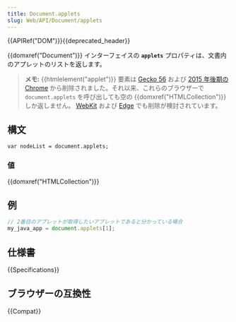 ```yaml
---
title: Document.applets
slug: Web/API/Document/applets
---
```


{{APIRef("DOM")}}{{deprecated_header}}

{{domxref("Document")}} インターフェイスの **`applets`** プロパティは、文書内のアプレットのリストを返します。

> **メモ:** {{htmlelement("applet")}} 要素は [Gecko 56](https://bugzilla.mozilla.org/show_bug.cgi?id=1279218) および [2015 年後期の Chrome](https://bugs.chromium.org/p/chromium/issues/detail?id=470301) から削除されました。それ以来、これらのブラウザーで `document.applets` を呼び出しても空の {{domxref("HTMLCollection")}} しか返しません。 [WebKit](https://bugs.webkit.org/show_bug.cgi?id=157926) および [Edge](https://developer.microsoft.com/en-us/microsoft-edge/platform/issues/11946645/) でも削除が検討されています。

## 構文

```
var nodeList = document.applets;
```

### 値

{{domxref("HTMLCollection")}}

## 例

```js
// 2番目のアプレットが取得したいアプレットであると分かっている場合
my_java_app = document.applets[1];
```

## 仕様書

{{Specifications}}

## ブラウザーの互換性

{{Compat}}
